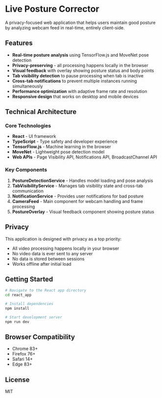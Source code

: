 # Live Posture Corrector

A privacy-focused web application that helps users maintain good posture by analyzing webcam feed in real-time, entirely client-side.

## Features

- **Real-time posture analysis** using TensorFlow.js and MoveNet pose detection
- **Privacy-preserving** - all processing happens locally in the browser
- **Visual feedback** with overlay showing posture status and body points
- **Tab visibility detection** to pause processing when tab is inactive
- **Cross-tab notifications** to prevent multiple instances running simultaneously
- **Performance optimization** with adaptive frame rate and resolution
- **Responsive design** that works on desktop and mobile devices

## Technical Architecture

### Core Technologies

- **React** - UI framework
- **TypeScript** - Type safety and developer experience
- **TensorFlow.js** - Machine learning in the browser
- **MoveNet** - Lightweight pose detection model
- **Web APIs** - Page Visibility API, Notifications API, BroadcastChannel API

### Key Components

1. **PostureDetectionService** - Handles model loading and pose analysis
2. **TabVisibilityService** - Manages tab visibility state and cross-tab communication
3. **NotificationService** - Provides user notifications for bad posture
4. **CameraFeed** - Main component for webcam handling and frame processing
5. **PostureOverlay** - Visual feedback component showing posture status

## Privacy

This application is designed with privacy as a top priority:

- All video processing happens locally in your browser
- No video data is ever sent to any server
- No data is stored between sessions
- Works offline after initial load

## Getting Started

```bash
# Navigate to the React app directory
cd react_app

# Install dependencies
npm install

# Start development server
npm run dev
```

## Browser Compatibility

- Chrome 83+
- Firefox 76+
- Safari 14+
- Edge 83+

## License

MIT
